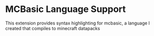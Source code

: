 # MCBasic Language Support

This extension provides syntax highlighting for mcbasic, a language I created that compiles to minecraft datapacks